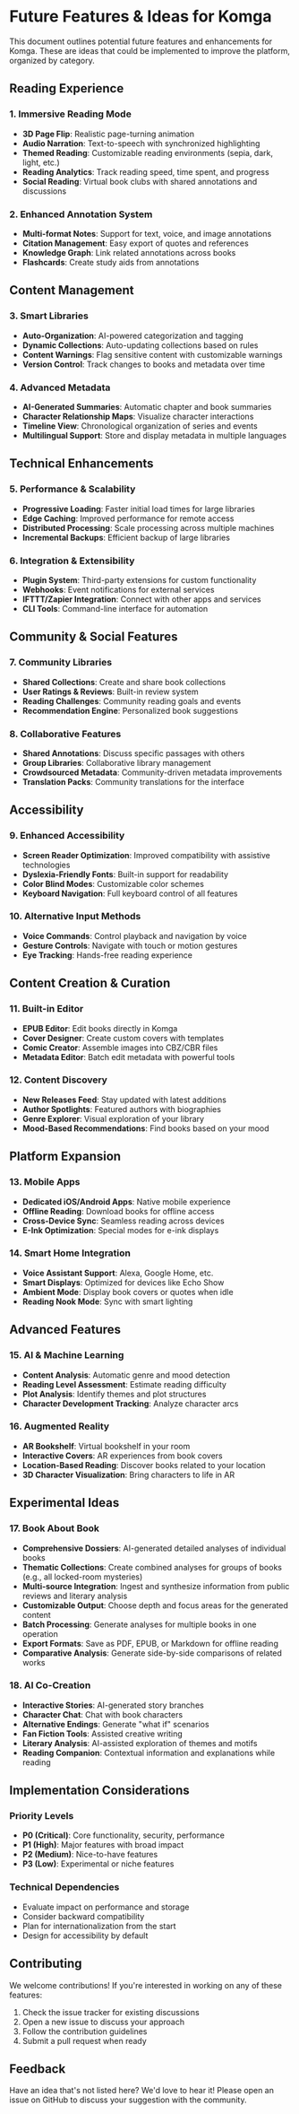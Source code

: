 # Future Features & Ideas for Komga

This document outlines potential future features and enhancements for Komga. These are ideas that could be implemented to improve the platform, organized by category.

## Reading Experience

### 1. Immersive Reading Mode
- **3D Page Flip**: Realistic page-turning animation
- **Audio Narration**: Text-to-speech with synchronized highlighting
- **Themed Reading**: Customizable reading environments (sepia, dark, light, etc.)
- **Reading Analytics**: Track reading speed, time spent, and progress
- **Social Reading**: Virtual book clubs with shared annotations and discussions

### 2. Enhanced Annotation System
- **Multi-format Notes**: Support for text, voice, and image annotations
- **Citation Management**: Easy export of quotes and references
- **Knowledge Graph**: Link related annotations across books
- **Flashcards**: Create study aids from annotations

## Content Management

### 3. Smart Libraries
- **Auto-Organization**: AI-powered categorization and tagging
- **Dynamic Collections**: Auto-updating collections based on rules
- **Content Warnings**: Flag sensitive content with customizable warnings
- **Version Control**: Track changes to books and metadata over time

### 4. Advanced Metadata
- **AI-Generated Summaries**: Automatic chapter and book summaries
- **Character Relationship Maps**: Visualize character interactions
- **Timeline View**: Chronological organization of series and events
- **Multilingual Support**: Store and display metadata in multiple languages

## Technical Enhancements

### 5. Performance & Scalability
- **Progressive Loading**: Faster initial load times for large libraries
- **Edge Caching**: Improved performance for remote access
- **Distributed Processing**: Scale processing across multiple machines
- **Incremental Backups**: Efficient backup of large libraries

### 6. Integration & Extensibility
- **Plugin System**: Third-party extensions for custom functionality
- **Webhooks**: Event notifications for external services
- **IFTTT/Zapier Integration**: Connect with other apps and services
- **CLI Tools**: Command-line interface for automation

## Community & Social Features

### 7. Community Libraries
- **Shared Collections**: Create and share book collections
- **User Ratings & Reviews**: Built-in review system
- **Reading Challenges**: Community reading goals and events
- **Recommendation Engine**: Personalized book suggestions

### 8. Collaborative Features
- **Shared Annotations**: Discuss specific passages with others
- **Group Libraries**: Collaborative library management
- **Crowdsourced Metadata**: Community-driven metadata improvements
- **Translation Packs**: Community translations for the interface

## Accessibility

### 9. Enhanced Accessibility
- **Screen Reader Optimization**: Improved compatibility with assistive technologies
- **Dyslexia-Friendly Fonts**: Built-in support for readability
- **Color Blind Modes**: Customizable color schemes
- **Keyboard Navigation**: Full keyboard control of all features

### 10. Alternative Input Methods
- **Voice Commands**: Control playback and navigation by voice
- **Gesture Controls**: Navigate with touch or motion gestures
- **Eye Tracking**: Hands-free reading experience

## Content Creation & Curation

### 11. Built-in Editor
- **EPUB Editor**: Edit books directly in Komga
- **Cover Designer**: Create custom covers with templates
- **Comic Creator**: Assemble images into CBZ/CBR files
- **Metadata Editor**: Batch edit metadata with powerful tools

### 12. Content Discovery
- **New Releases Feed**: Stay updated with latest additions
- **Author Spotlights**: Featured authors with biographies
- **Genre Explorer**: Visual exploration of your library
- **Mood-Based Recommendations**: Find books based on your mood

## Platform Expansion

### 13. Mobile Apps
- **Dedicated iOS/Android Apps**: Native mobile experience
- **Offline Reading**: Download books for offline access
- **Cross-Device Sync**: Seamless reading across devices
- **E-Ink Optimization**: Special modes for e-ink displays

### 14. Smart Home Integration
- **Voice Assistant Support**: Alexa, Google Home, etc.
- **Smart Displays**: Optimized for devices like Echo Show
- **Ambient Mode**: Display book covers or quotes when idle
- **Reading Nook Mode**: Sync with smart lighting

## Advanced Features

### 15. AI & Machine Learning
- **Content Analysis**: Automatic genre and mood detection
- **Reading Level Assessment**: Estimate reading difficulty
- **Plot Analysis**: Identify themes and plot structures
- **Character Development Tracking**: Analyze character arcs

### 16. Augmented Reality
- **AR Bookshelf**: Virtual bookshelf in your room
- **Interactive Covers**: AR experiences from book covers
- **Location-Based Reading**: Discover books related to your location
- **3D Character Visualization**: Bring characters to life in AR

## Experimental Ideas

### 17. Book About Book
- **Comprehensive Dossiers**: AI-generated detailed analyses of individual books
- **Thematic Collections**: Create combined analyses for groups of books (e.g., all locked-room mysteries)
- **Multi-source Integration**: Ingest and synthesize information from public reviews and literary analysis
- **Customizable Output**: Choose depth and focus areas for the generated content
- **Batch Processing**: Generate analyses for multiple books in one operation
- **Export Formats**: Save as PDF, EPUB, or Markdown for offline reading
- **Comparative Analysis**: Generate side-by-side comparisons of related works

### 18. AI Co-Creation
- **Interactive Stories**: AI-generated story branches
- **Character Chat**: Chat with book characters
- **Alternative Endings**: Generate "what if" scenarios
- **Fan Fiction Tools**: Assisted creative writing
- **Literary Analysis**: AI-assisted exploration of themes and motifs
- **Reading Companion**: Contextual information and explanations while reading

## Implementation Considerations

### Priority Levels
- **P0 (Critical)**: Core functionality, security, performance
- **P1 (High)**: Major features with broad impact
- **P2 (Medium)**: Nice-to-have features
- **P3 (Low)**: Experimental or niche features

### Technical Dependencies
- Evaluate impact on performance and storage
- Consider backward compatibility
- Plan for internationalization from the start
- Design for accessibility by default

## Contributing

We welcome contributions! If you're interested in working on any of these features:

1. Check the issue tracker for existing discussions
2. Open a new issue to discuss your approach
3. Follow the contribution guidelines
4. Submit a pull request when ready

## Feedback

Have an idea that's not listed here? We'd love to hear it! Please open an issue on GitHub to discuss your suggestion with the community.
